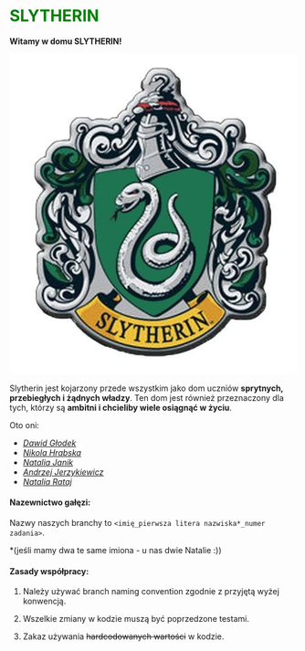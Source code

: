 
# <span style="color:green">SLYTHERIN</span>

**Witamy w domu SLYTHERIN!**

![Nie udało się wgrać obrazu](imgs\slytherin.jpg)

Slytherin jest kojarzony przede wszystkim jako dom uczniów **sprytnych, przebiegłych i żądnych władzy**. Ten dom jest również przeznaczony dla tych, którzy są **ambitni i chcieliby wiele osiągnąć w życiu**. 

Oto oni:
* [_Dawid Głodek_](https://github.com/ddglodek)
* [_Nikola Hrabska_](https://github.com/nikolah01)
* [_Natalia Janik_](https://github.com/nataliiajanik)
* [_Andrzej Jerzykiewicz_](https://github.com/ajerzykiewicz)
* [_Natalia Rataj_](https://github.com/NataliaRat)

#### Nazewnictwo gałęzi:
Nazwy naszych branchy to `<imię_pierwsza litera nazwiska*_numer zadania>`.

*(jeśli mamy dwa te same imiona - u nas dwie Natalie :))


#### Zasady współpracy:

1. Należy używać branch naming convention zgodnie z przyjętą wyżej konwencją.

2. Wszelkie zmiany w kodzie muszą być poprzedzone testami.

3. Zakaz używania ~~hardcodowanych wartości~~ w kodzie.